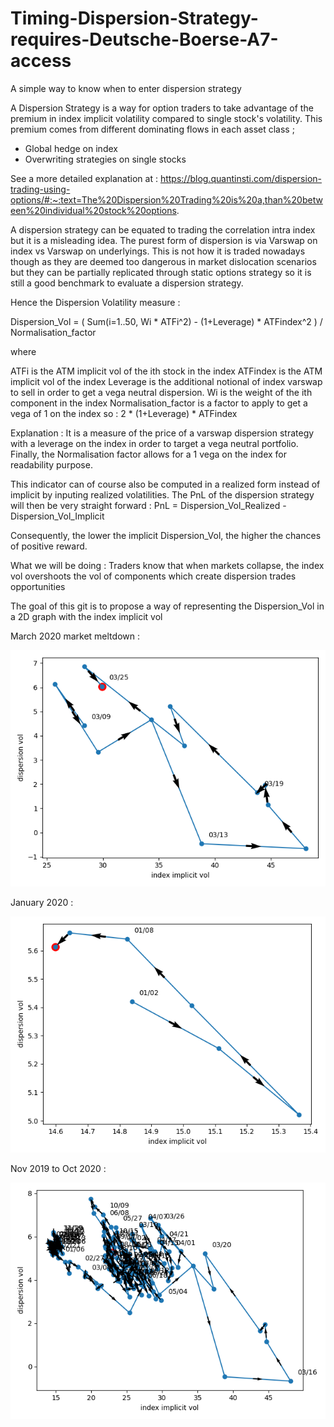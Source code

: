 # Timing-Dispersion-Strategy-requires-Deutsche-Boerse-A7-access
A simple way to know when to enter dispersion strategy

A Dispersion Strategy is a way for option traders to take advantage of the premium in index implicit volatility compared to single stock's volatility.
This premium comes from different dominating flows in each asset class ;
- Global hedge on index
- Overwriting strategies on single stocks

See a more detailed explanation at :
https://blog.quantinsti.com/dispersion-trading-using-options/#:~:text=The%20Dispersion%20Trading%20is%20a,than%20between%20individual%20stock%20options.

A dispersion strategy can be equated to trading the correlation intra index but it is a misleading idea.
The purest form of dispersion is via Varswap on index vs Varswap on underlyings.
This is not how it is traded nowadays though as they are deemed too dangerous in market dislocation scenarios but they can be partially replicated through static options strategy so it is still a good benchmark to evaluate a dispersion strategy.

Hence the Dispersion Volatility measure :

Dispersion_Vol = ( Sum(i=1..50, Wi * ATFi^2) - (1+Leverage) * ATFindex^2 ) / Normalisation_factor

where

ATFi is the ATM implicit vol of the ith stock in the index
ATFindex is the ATM implicit vol of the index
Leverage is the additional notional of index varswap to sell in order to get a vega neutral dispersion.
Wi is the weight of the ith component in the index
Normalisation_factor is a factor to apply to get a vega of 1 on the index so : 2 * (1+Leverage) * ATFindex


Explanation :
It is a measure of the price of a varswap dispersion strategy with a leverage on the index in order to target a vega neutral portfolio.
Finally, the Normalisation factor allows for a 1 vega on the index for readability purpose.

This indicator can of course also be computed in a realized form instead of implicit by inputing realized volatilities. 
The PnL of the dispersion strategy will then be very straight forward :
PnL = Dispersion_Vol_Realized - Dispersion_Vol_Implicit

Consequently, the lower the implicit Dispersion_Vol, the higher the chances of positive reward.


What we will be doing :
Traders know that when markets collapse, the index vol overshoots the vol of components which create dispersion trades opportunities

The goal of this git is to propose  a way of representing the Dispersion_Vol in a 2D graph with the index implicit vol

March 2020 market meltdown :

![plot](./Graphs/myplot_March_2020.png)


January 2020 :

![plot](./Graphs/myplot_Jan_2020.png)


Nov 2019 to Oct 2020 :

![plot](./Graphs/myplot_Nov_2019_to_Oct_2020.png)
